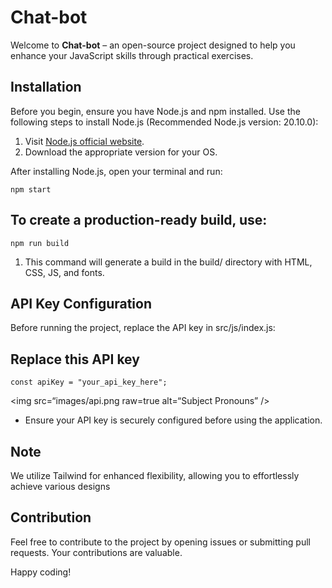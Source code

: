 # Chat-bot

Welcome to **Chat-bot** – an open-source project designed to help you enhance your JavaScript skills through practical exercises.

## Installation

Before you begin, ensure you have Node.js and npm installed. Use the following steps to install Node.js (Recommended Node.js version: 20.10.0):

1. Visit [Node.js official website](https://nodejs.org/en/).
2. Download the appropriate version for your OS.

After installing Node.js, open your terminal and run:

```
npm start
```

## To create a production-ready build, use:
```
npm run build
```

1. This command will generate a build in the build/ directory with HTML, CSS, JS, and fonts.


## API Key Configuration
Before running the project, replace the API key in src/js/index.js:

## Replace this API key
```
const apiKey = "your_api_key_here";
```
<img
src=“images/api.png
raw=true
alt=“Subject Pronouns”
/>

* Ensure your API key is securely configured before using the application.


## Note
We utilize Tailwind for enhanced flexibility, allowing you to effortlessly achieve various designs

## Contribution
Feel free to contribute to the project by opening issues or submitting pull requests. Your contributions are valuable.

Happy coding!